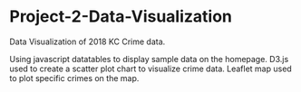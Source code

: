 # Project-2-Data-Visualization
Data Visualization of 2018 KC Crime data. 

Using javascript datatables to display sample data on the homepage. 
D3.js used to create a scatter plot chart to visualize crime data. 
Leaflet map used to plot specific crimes on the map.
